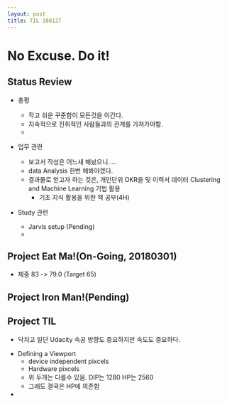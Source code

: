 ```yaml
---
layout: post
title: TIL 180127
---
```

# No Excuse. Do it!

## Status Review
- 총평
    * 작고 쉬운 꾸준함이 모든것을 이긴다.
    * 지속적으로 진취적인 사람들과의 관계를 가져가야함.
    * 
- 업무 관련
    * 보고서 작성은 어느새 해놨으니.....
    * data Analysis 한번 해봐야겠다.
    * 결과물로 얻고자 하는 것은, 개인단위 OKR을 및 이력서 데이터 Clustering and Machine Learning 기법 활용
        * 기초 지식 활용을 위한 책 공부(4H)

- Study 관련
    * Jarvis setup (Pending)
    * 

## Project Eat Ma!(On-Going, 20180301)
- 체중 83 -> 79.0 (Target 65)

## Project Iron Man!(Pending)

## Project TIL
- 닥치고 일단 Udacity 속공 방향도 중요하지만 속도도 중요하다.
* Defining a Viewport
    * device independent pixcels
    * Hardware pixcels
    * 위 두개는 다를수 있음. DIP는 1280 HP는 2560
    * 그래도 결국은 HP에 의존함
* 